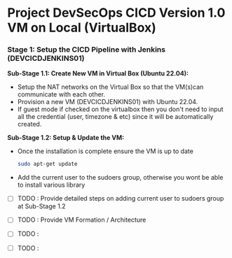 # Project DevSecOps CICD Version 1.0 VM on Local (VirtualBox)


### **Stage 1: Setup the CICD Pipeline with Jenkins (DEVCICDJENKINS01)**

**Sub-Stage 1.1: Create New VM in Virtual Box (Ubuntu 22.04):**

- Setup the NAT networks on the Virtual Box so that the VM(s)can communicate with each other.
- Provision a new VM (DEVCICDJENKINS01) with Ubuntu 22.04.
- If guest mode if checked on the virtualbox then you don't need to input all the credential (user, timezone & etc) since it will be automatically created.

**Sub-Stage 1.2: Setup & Update the VM:**

- Once the installation is complete ensure the VM is up to date
    
    ```bash
    sudo apt-get update
    ```
- Add the current user to the sudoers group, otherwise you wont be able to install various library


- [ ] TODO : Provide detailed steps on adding current user to sudoers group at Sub-Stage 1.2
- [ ] TODO : Provide VM Formation / Architecture 
- [ ] TODO :
- [ ] TODO :

